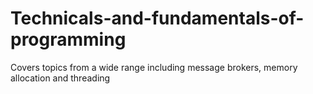 # Technicals-and-fundamentals-of-programming
Covers topics from a wide range including message brokers, memory allocation and threading
